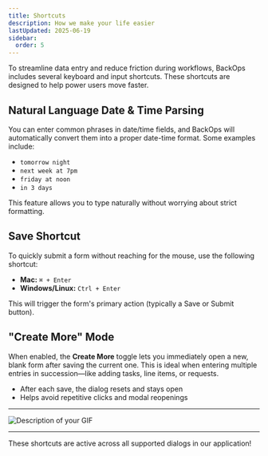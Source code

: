 ```yaml
---
title: Shortcuts
description: How we make your life easier
lastUpdated: 2025-06-19
sidebar:
  order: 5
---
```


To streamline data entry and reduce friction during workflows, BackOps includes several keyboard and input shortcuts. These shortcuts are designed to help power users move faster.

## Natural Language Date & Time Parsing

You can enter common phrases in date/time fields, and BackOps will automatically convert them into a proper date-time format. Some examples include:

- `tomorrow night`
- `next week at 7pm`
- `friday at noon`
- `in 3 days`

This feature allows you to type naturally without worrying about strict formatting.

## Save Shortcut

To quickly submit a form without reaching for the mouse, use the following shortcut:

- **Mac:** `⌘ + Enter`
- **Windows/Linux:** `Ctrl + Enter`

This will trigger the form's primary action (typically a Save or Submit button).

## "Create More" Mode

When enabled, the **Create More** toggle lets you immediately open a new, blank form after saving the current one. This is ideal when entering multiple entries in succession—like adding tasks, line items, or requests.

- After each save, the dialog resets and stays open
- Helps avoid repetitive clicks and modal reopenings

---

![Description of your GIF](/shortcuts.gif)

---

These shortcuts are active across all supported dialogs in our application!